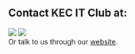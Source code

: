 
## Contact KEC IT Club at:
<div>
    <a href="https://github.com/itclubKec" target="_blank"><img  src="https://img.shields.io/badge/github-%23100000.svg?&style=for-the-badge&logo=github&logoColor=white&link=https://github.com/itclubKec"></a>
    <a href="mailto:kecktm.it.club@gmail.com"><img src="https://img.shields.io/badge/gmail-D14836?&style=for-the-badge&logo=gmail&logoColor=white&link=mailto:kecktm.it.club@gmail.com"></a>
<div>
Or talk to us through our <a href="https://itclub-web.vercel.app">website</a>.
